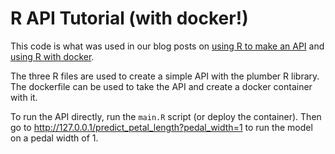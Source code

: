 # R API Tutorial (with docker!)

This code is what was used in our blog posts on [using R to make an API](link) and [using R with docker](link).

The three R files are used to create a simple API with the plumber R library. The dockerfile can be used to take the API and create a docker container with it.

To run the API directly, run the `main.R` script (or deploy the container). Then go to http://127.0.0.1/predict_petal_length?pedal_width=1 to run the model on a pedal width of 1.